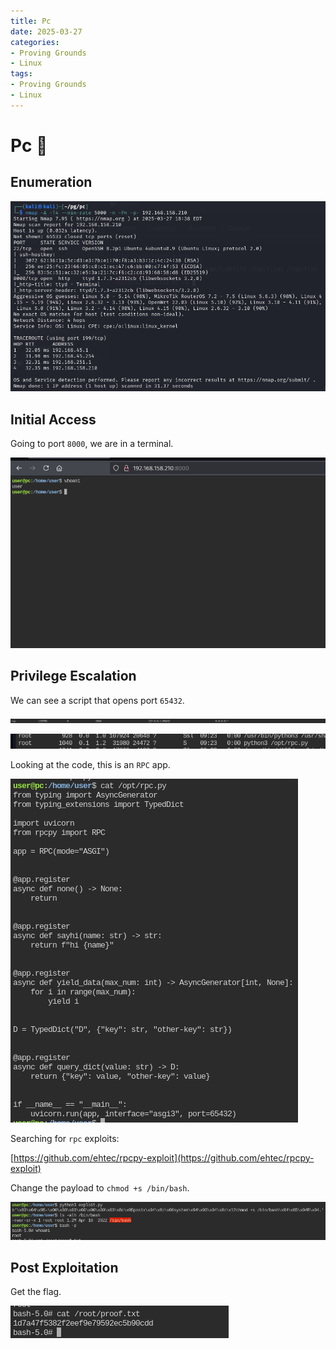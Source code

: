 ```yaml
---
title: Pc
date: 2025-03-27
categories:
- Proving Grounds
- Linux
tags:
- Proving Grounds
- Linux
---
```


# Pc 🔸
<!-- more -->

## Enumeration

![](../assets/Pasted%20image%2020250327233959.png)

## Initial Access

Going to port `8000`, we are in a terminal.

![](../assets/Pasted%20image%2020250327234109.png)

## Privilege Escalation

We can see a script that opens port `65432`.

![](../assets/Pasted%20image%2020250328102815.png)

![](../assets/Pasted%20image%2020250328102846.png)

Looking at the code, this is an `RPC` app.

![](../assets/Pasted%20image%2020250328121400.png)

Searching for `rpc` exploits:

[https://github.com/ehtec/rpcpy-exploit](https://github.com/ehtec/rpcpy-exploit)

Change the payload to `chmod +s /bin/bash`.

![](../assets/Pasted%20image%2020250328132039.png)

## Post Exploitation

Get the flag.

![](../assets/Pasted%20image%2020250328132121.png)
